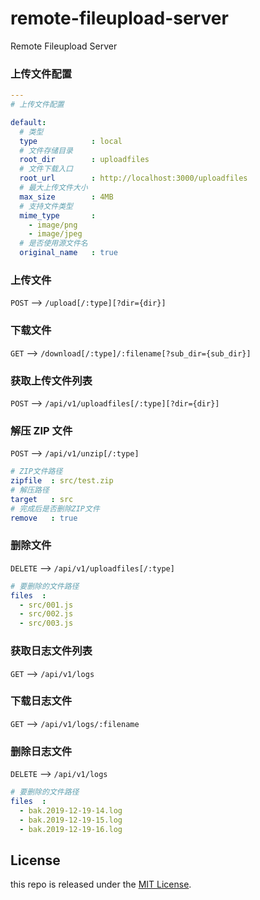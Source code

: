 # remote-fileupload-server
Remote Fileupload Server

### 上传文件配置

```yaml
---
# 上传文件配置 

default:
  # 类型
  type            : local
  # 文件存储目录
  root_dir        : uploadfiles
  # 文件下载入口
  root_url        : http://localhost:3000/uploadfiles
  # 最大上传文件大小
  max_size        : 4MB
  # 支持文件类型
  mime_type       :
    - image/png
    - image/jpeg
  # 是否使用源文件名
  original_name   : true
```

### 上传文件

`POST` -->  `/upload[/:type][?dir={dir}]`

### 下载文件

`GET` --> `/download[/:type]/:filename[?sub_dir={sub_dir}]`

### 获取上传文件列表

`POST` --> `/api/v1/uploadfiles[/:type][?dir={dir}]`

### 解压 ZIP 文件

`POST` --> `/api/v1/unzip[/:type]`

```yaml
# ZIP文件路径
zipfile  : src/test.zip
# 解压路径
target   : src
# 完成后是否删除ZIP文件
remove   : true
```

### 删除文件

`DELETE` --> `/api/v1/uploadfiles[/:type]`

```yaml
# 要删除的文件路径
files  :
  - src/001.js
  - src/002.js
  - src/003.js
```

### 获取日志文件列表

`GET` --> `/api/v1/logs`

### 下载日志文件

`GET` --> `/api/v1/logs/:filename`

### 删除日志文件

`DELETE` --> `/api/v1/logs`

```yaml
# 要删除的文件路径
files  :
  - bak.2019-12-19-14.log
  - bak.2019-12-19-15.log
  - bak.2019-12-19-16.log
```

## License

this repo is released under the [MIT License](https://github.com/kenote/remote-fileupload-server/blob/master/LICENSE).